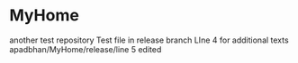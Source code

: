# MyHome
another test repository
Test file in release branch
LIne 4 for additional texts
apadbhan/MyHome/release/line 5 edited
